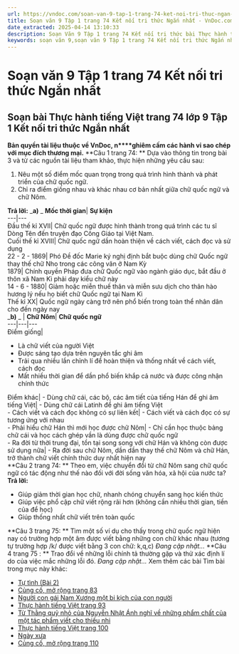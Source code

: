 ```yaml
---
url: https://vndoc.com/soan-van-9-tap-1-trang-74-ket-noi-tri-thuc-ngan-nhat-325313
title: Soạn văn 9 Tập 1 trang 74 Kết nối tri thức Ngắn nhất - VnDoc.com
date_extracted: 2025-04-14 13:10:33
description: Soạn Văn 9 Tập 1 trang 74 Kết nối tri thức bài Thực hành tiếng Việt - Ngắn nhất gồm phần trả lời ngắn gọn, bám sát các câu hỏi, yêu cầu trong SGK (chỉ có trên VnDoc). Mời các bạn tham khảo.
keywords: soạn văn 9,soạn văn 9 Tập 1 trang 74 Kết nối tri thức Ngắn nhất,Soạn bài Thực hành tiếng Việt trang 74 lớp 9 Tập 1 Kết nối tri thức Ngắn nhất,Soạn bài Thực hành tiếng Việt lớp 9 trang 74 Tập 1 Kết nối tri thức,Thực hành tiếng Việt trang 74 lớp 9 Tập 1 Kết nối tri thức,Thực hành tiếng Việt lớp 9 trang 74 Tập 1 Kết nối tri thức,văn 9,ngữ văn 9,soạn văn 9 kết nối tri thức,soạn văn 9 tập 1,giải văn 9,soạn ngữ văn 9,giải ngữ văn 9,giải sgk ngữ văn 9
---
```


# Soạn văn 9 Tập 1 trang 74 Kết nối tri thức Ngắn nhất
## **Soạn bài Thực hành tiếng Việt trang 74 lớp 9 Tập 1 Kết nối tri thức Ngắn nhất**
**Bản quyền tài liệu thuộc về VnDoc, n****ghiêm cấm các hành vi sao chép với mục đích thương mại.**
**Câu 1 trang 74: ** Dựa vào thông tin trong bài 3 và từ các nguồn tài liệu tham khảo, thực hiện những yêu cầu sau:
  1. Nêu một số điểm mốc quan trọng trong quá trình hình thành và phát triển của chữ quốc ngữ.
  2. Chỉ ra điểm giống nhau và khác nhau cơ bản nhất giữa chữ quốc ngữ và chữ Nôm.

**Trả lời:**
_**a\)** _
**Mốc thời gian**| **Sự kiện**  
---|---  
Đầu thế kỉ XVII| Chữ quốc ngữ được hình thành trong quá trình các tu sĩ Dòng Tên đến truyện đạo Công Giáo tại Việt Nam.  
Cuối thế kỉ XVIII| Chữ quốc ngữ dần hoàn thiện về cách viết, cách đọc và sử dụng  
22 - 2 - 1869| Phó Đề đốc Marie ký nghị định bắt buộc dùng chữ Quốc ngữ thay thế chữ Nho trong các công văn ở Nam Kỳ  
1879| Chính quyền Pháp đưa chữ Quốc ngữ vào ngành giáo dục, bắt đầu ở thôn xã Nam Kì phải dạy kiểu chữ này  
14 - 6 - 1880| Giảm hoặc miễn thuế thân và miễn sưu dịch cho thân hào hương lý nếu họ biết chữ Quốc ngữ tại Nam Kì  
Thế kỉ XX| Quốc ngữ ngày càng trở nên phổ biến trong toàn thể nhân dân cho đến ngày nay  
_**b\)** _
| **Chữ Nôm**| **Chữ quốc ngữ**  
---|---|---  
Điểm giống| 
  * Là chữ viết của người Việt
  * Được sáng tạo dựa trên nguyên tắc ghi âm
  * Trải qua nhiều lần chỉnh lí để hoàn thiện và thống nhất về cách viết, cách đọc
  * Mất nhiều thời gian để dần phổ biến khắp cả nước và được công nhận chính thức

Điểm khác| \- Dùng chữ cái, các bộ, các âm tiết của tiếng Hán để ghi âm tiếng Việt| \- Dùng chữ cái Latinh để ghi âm tiếng Việt  
\- Cách viết và cách đọc không có sự liên kết| \- Cách viết và cách đọc có sự tương ứng với nhau  
\- Phải hiểu chữ Hán thì mới học được chữ Nôm| \- Chỉ cần học thuộc bảng chữ cái và học cách ghép vần là dùng được chữ quốc ngữ  
\- Ra đời từ thời trung đại, tồn tại song song với chữ Hán và không còn được sử dụng nữa| \- Ra đời sau chữ Nôm, dần dần thay thế chữ Nôm và chữ Hán, trở thành chữ viết chính thức duy nhất hiện nay  
**Câu 2 trang 74: ** Theo em, việc chuyển đổi từ chữ Nôm sang chữ quốc ngữ có tác động như thế nào đối với đời sống văn hóa, xã hội của nước ta?
**Trả lời:**
  * Giúp giảm thời gian học chữ, nhanh chóng chuyển sang học kiến thức
  * Giúp việc phổ cập chữ viết rộng rãi hơn \(không cần nhiều thời gian, tiền của để học\)
  * Giúp thống nhất chữ viết trên toàn quốc

**Câu 3 trang 75: ** Tìm một số ví dụ cho thấy trong chữ quốc ngữ hiện nay có trường hợp một âm được viết bằng những con chữ khác nhau \(tương tự trường hợp /k/ được viết bằng 3 con chữ: k,q,c\)
_Đang cập nhật..._
**Câu 4 trang 75 : ** Trao đổi về những lỗi chính tả thường gặp và thử xác định lí do của việc mắc những lỗi đó.
_Đang cập nhật..._
Xem thêm các bài Tìm bài trong mục này khác:
  * [Tự tình \(Bài 2\)](</soan-van-9-bai-tu-tinh-bai-ii-140520>)
  * [Củng cố, mở rộng trang 83](</soan-van-9-tap-1-trang-83-ket-noi-tri-thuc-ngan-nhat-325387>)
  * [Người con gái Nam Xương một bi kịch của con người](</soan-bai-nguoi-con-gai-nam-xuong-mot-bi-kich-cua-con-nguoi-lop-9-ngan-nhat-ket-noi-tri-thuc-325395>)
  * [Thực hành tiếng Việt trang 93](</soan-van-9-tap-1-trang-93-ket-noi-tri-thuc-ngan-nhat-325398>)
  * [Từ Thằng quỷ nhỏ của Nguyễn Nhật Ánh nghĩ về những phẩm chất của một tác phẩm viết cho thiếu nhi](</soan-van-9-tap-1-trang-95-ket-noi-tri-thuc-ngan-nhat-325411>)
  * [Thực hành tiếng Việt trang 100](</soan-van-9-tap-1-trang-100-ket-noi-tri-thuc-ngan-nhat-325414>)
  * [Ngày xưa](</soan-bai-ngay-xua-lop-9-ngan-nhat-ket-noi-tri-thuc-325417>)
  * [Củng cố, mở rộng trang 110](</soan-van-9-tap-1-trang-110-ket-noi-tri-thuc-ngan-nhat-325421>)


